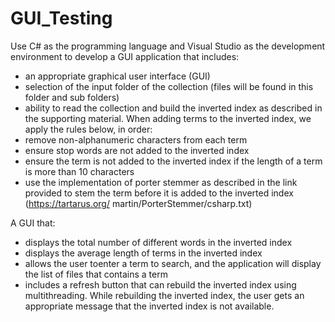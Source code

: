 # GUI_Testing

Use C# as the programming language and Visual Studio as the development environment
to develop a GUI application that includes:
- an appropriate graphical user interface (GUI)
- selection of the input folder of the collection (files will be found in this folder and sub
folders)
- ability to read the collection and build the inverted index as described in the
supporting material. When adding terms to the inverted index, we apply the rules
below, in order:
- remove non-alphanumeric characters from each term
- ensure stop words are not added to the inverted index
- ensure the term is not added to the inverted index if the length of a term is more
than 10 characters
- use the implementation of porter stemmer as described in the link provided
to stem the term before it is added to the inverted index (https://tartarus.org/
martin/PorterStemmer/csharp.txt)


A GUI that:
- displays the total number of different words in the inverted index
- displays the average length of terms in the inverted index
- allows the user toenter a term to search, and the application will display the list
of files that contains a term
- includes a refresh button that can rebuild the inverted index using multithreading. While rebuilding the inverted index, the user gets an appropriate
message that the inverted index is not available.

##

